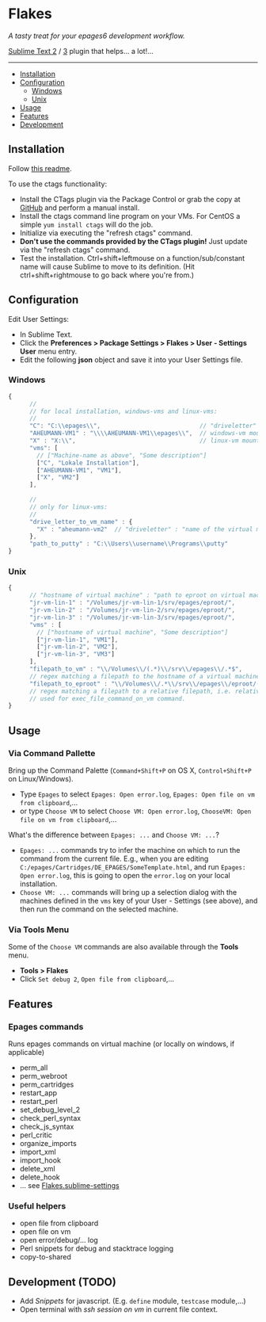 Flakes
=================

*A tasty treat for your epages6 development workflow.*

[Sublime Text 2](http://www.sublimetext.com/2) / [3](http://www.sublimetext.com/3) plugin that helps... a lot!...

---

- [Installation](#installation)
- [Configuration](#configuration)
  - [Windows](#windows)
  - [Unix](#unix)
- [Usage](#usage)
- [Features](#features)
- [Development](#development-todo)


Installation
------------
Follow [this readme](https://github.com/ePages-rnd/sublimetext-plugins).

To use the ctags functionality:

* Install the CTags plugin via the Package Control or grab the copy at [GitHub](https://github.com/SublimeText/CTags) and perform a manual install.
* Install the ctags command line program on your VMs. For CentOS a simple ```yum install ctags``` will do the job.
* Initialize via executing the "refresh ctags" command.
* **Don't use the commands provided by the CTags plugin!** Just update via the "refresh ctags" command.
* Test the installation. Ctrl+shift+leftmouse on a function/sub/constant name will cause Sublime to move to its definition. (Hit ctrl+shift+rightmouse to go back where you're from.)

Configuration
--------------
Edit User Settings:
* In Sublime Text.
* Click the **Preferences > Package Settings > Flakes > User - Settings User** menu entry.
* Edit the following **json** object and save it into your User Settings file.
### Windows
```js
{
      //
      // for local installation, windows-vms and linux-vms:
      //    
      "C": "C:\\epages\\",                            // "driveletter" : "Path to eproot on that drive"
      "AHEUMANN-VM1" : "\\\\AHEUMANN-VM1\\epages\\",  // windows-vm mounted as a network drive
      "X" : "X:\\",                                   // linux-vm mounted on X: drive via WinSCP
      "vms": [
        // ["Machine-name as above", "Some description"]
        ["C", "Lokale Installation"],
        ["AHEUMANN-VM1", "VM1"],
        ["X", "VM2"]
      ],
      
      //
      // only for linux-vms:
      //      
      "drive_letter_to_vm_name" : {
        "X" : "aheumann-vm2"  // "driveletter" : "name of the virtual machine on the nextwork"
      },
      "path_to_putty" : "C:\\Users\\username\\Programs\\putty"
}
```
### Unix
```js
{
      // "hostname of virtual machine" : "path to eproot on virtual machine on your file system"
      "jr-vm-lin-1" : "/Volumes/jr-vm-lin-1/srv/epages/eproot/",
      "jr-vm-lin-2" : "/Volumes/jr-vm-lin-2/srv/epages/eproot/",
      "jr-vm-lin-3" : "/Volumes/jr-vm-lin-3/srv/epages/eproot/",
      "vms" : [
        // ["hostname of virtual machine", "Some description"]
        ["jr-vm-lin-1", "VM1"],
        ["jr-vm-lin-2", "VM2"],
        ["jr-vm-lin-3", "VM3"]
      ],
      "filepath_to_vm" : "\\/Volumes\\/(.*)\\/srv\\/epages\\/.*$",
      // regex matching a filepath to the hostname of a virtual machine
      "filepath_to_eproot" : "\\/Volumes\\/.*\\/srv\\/epages\\/eproot/(.*)$",
      // regex matching a filepath to a relative filepath, i.e. relative to eproot.
      // used for exec_file_command_on_vm command.
}
```

Usage
--------
### Via Command Pallette
Bring up the Command Palette (`Command+Shift+P` on OS X, `Control+Shift+P` on Linux/Windows).
* Type `Epages` to select `Epages: Open error.log`, `Epages: Open file on vm from clipboard`,...
* or type `Choose VM` to select `Choose VM: Open error.log`, `ChooseVM: Open file on vm from clipboard`,...

What's the difference between `Epages: ...` and `Choose VM: ...`?

* `Epages: ...` commands try to infer the machine on which to run the command from the current file. E.g., when you are editing 
  `C:/epages/Cartridges/DE_EPAGES/SomeTemplate.html`, and run `Epages: Open error.log`, this is going to open the `error.log` on your local installation.
* `Choose VM: ...` commands will bring up a selection dialog with the machines defined in the `vms` key of your User - Settings (see above), and then run the command on the selected machine.

### Via Tools Menu
Some of the `Choose VM` commands are also available through the **Tools** menu.
 * **Tools > Flakes**
 * Click `Set debug 2`, `Open file from clipboard`,...

Features
--------

### Epages commands
Runs epages commands on virtual machine (or locally on windows, if applicable)
* perm_all
* perm_webroot
* perm_cartridges
* restart_app
* restart_perl
* set_debug_level_2
* check_perl_syntax
* check_js_syntax
* perl_critic
* organize_imports
* import_xml
* import_hook
* delete_xml
* delete_hook
* ... see [Flakes.sublime-settings](https://github.com/ePages-rnd/sublimetext-epages-flakes/blob/master/Flakes.sublime-settings)

### Useful helpers
* open file from clipboard
* open file on vm
* open error/debug/... log
* Perl snippets for debug and stacktrace logging
* copy-to-shared

Development (TODO)
------------
* Add *Snippets* for javascript. (E.g. `define` module, `testcase` module,...)
* Open terminal with *ssh session on vm* in current file context.
